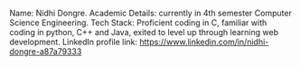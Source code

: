 Name: Nidhi Dongre.
Academic Details: currently in 4th semester Computer Science Engineering.
Tech Stack: Proficient coding in C, familiar with coding in python, C++ and Java, exited to level up through learning web development.
LinkedIn profile link: https://www.linkedin.com/in/nidhi-dongre-a87a79333
